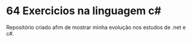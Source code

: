 # 64 Exercicios na linguagem c#
 Repositório criado afim de mostrar minha evolução nos estudos de .net e  c#.
 
